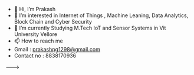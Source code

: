 - 👋 Hi, I’m Prakash
- 👀 I’m interested in Internet of Things , Machine Leaning, Data Analytics, Block Chain and Cyber Security 
- 🌱 I’m currently Studying M.Tech IoT and Sensor Systems in Vit University Vellore
- 📫 How to reach me 
- Gmail : prakashpg1298@gmail.com
- Contact no : 8838170936


--->
